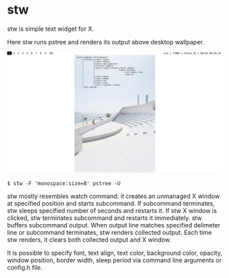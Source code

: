 # stw

stw is simple text widget for X.

Here stw runs pstree and renders its output above desktop wallpaper.

![](example.png)

```
$ stw -F 'monospace:size=8' pstree -U
```

stw mostly resembles watch command:
it creates an unmanaged X window at specified position and starts subcommand.
If subcommand terminates, stw sleeps specified number of seconds and restarts it.
If stw X window is clicked, stw terminates subcommand and restarts it immediately.
stw buffers subcommand output.
When output line matches specified delimeter line or subcommand terminates, stw renders collected output.
Each time stw renders, it clears both collected output and X window.

It is possible to specify font, text align, text color, background color, opacity, window position, border width, sleep period via command line arguments or config.h file.